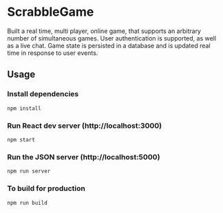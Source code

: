 # ScrabbleGame
Built a real time, multi player, online game, that supports an arbitrary number of simultaneous games. 
User authentication is supported, as well as a live chat. Game state is persisted in a database and 
is updated real time in response to user events.


## Usage

### Install dependencies

```
npm install
```

### Run React dev server (http://localhost:3000)

```
npm start
```

### Run the JSON server (http://localhost:5000)

```
npm run server
```

### To build for production

```
npm run build
```
